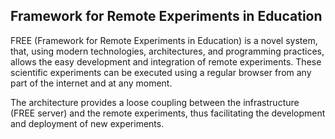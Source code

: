 ## Framework for Remote Experiments in Education
FREE (Framework for Remote Experiments in Education) is a novel system, that, using modern technologies, architectures, and programming practices, allows the easy development and integration of remote experiments. These scientific experiments can be executed using a regular browser from any part of the internet and at any moment.

The architecture provides a loose coupling between the infrastructure (FREE server) and the remote experiments, thus facilitating the development and deployment of new experiments.
